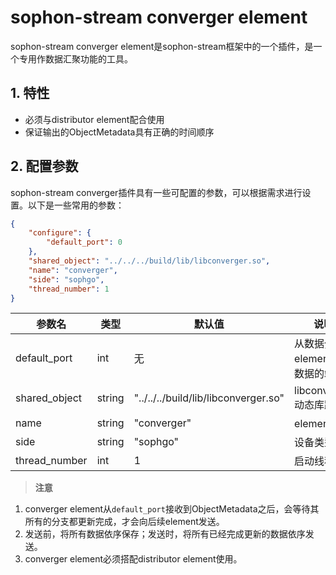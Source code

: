 # sophon-stream converger element

sophon-stream converger element是sophon-stream框架中的一个插件，是一个专用作数据汇聚功能的工具。

## 1. 特性
* 必须与distributor element配合使用
* 保证输出的ObjectMetadata具有正确的时间顺序

## 2. 配置参数
sophon-stream converger插件具有一些可配置的参数，可以根据需求进行设置。以下是一些常用的参数：

```json
{
    "configure": {
        "default_port": 0
    },
    "shared_object": "../../../build/lib/libconverger.so",
    "name": "converger",
    "side": "sophgo",
    "thread_number": 1
}
```

| 参数名        | 类型   | 默认值                               | 说明                            |
| ------------- | ------ | ------------------------------------ | ------------------------------- |
| default_port  | int    | 无                                   | 从数据分发element接收数据的端口 |
| shared_object | string | "../../../build/lib/libconverger.so" | libconverger动态库路径          |
| name          | string | "converger"                          | element名称                     |
| side          | string | "sophgo"                             | 设备类型                        |
| thread_number | int    | 1                                    | 启动线程数                      |

> **注意**
1. converger element从`default_port`接收到ObjectMetadata之后，会等待其所有的分支都更新完成，才会向后续element发送。
2. 发送前，将所有数据依序保存；发送时，将所有已经完成更新的数据依序发送。
3. converger element必须搭配distributor element使用。
